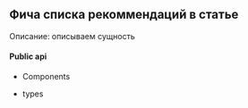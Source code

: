 ## Фича списка рекоммендаций в статье

Описание:
описываем сущность

#### Public api

-   Components

-   types
